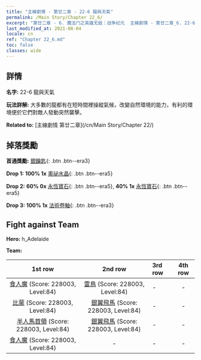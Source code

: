 ```yaml
---
title: "主線劇情 - 第廿二章 - 22-6 龍與天氣"
permalink: /Main Story/Chapter 22_6/
excerpt: "第廿二章 - 6. 魔法门之英雄无敌：战争纪元  主線劇情 - 第廿二章_6. 22-6 龍與天氣"
last_modified_at: 2021-08-04
locale: cn
ref: "Chapter 22_6.md"
toc: false
classes: wide
---
```


## 詳情

 **名字:** 22-6 龍與天氣

 **玩法詳解:** 大多數的龍都有在短時間裡操縱氣候，改變自然環境的能力，有利的環境便於它們對敵人發動突然襲擊。

 **Related to:** [主線劇情 第廿二章](/cn/Main Story/Chapter 22/)

## 掉落獎勵

 **首通獎勵:** [銀鑰匙](/cn/Items/con_693/){: .btn .btn--era3}

 **Drop 1:** **100% 1x** [奧祕水晶](/cn/Items/mat_80/){: .btn .btn--era5}

 **Drop 2:** **60% 0x** [永恆寶石](/cn/Items/mat_72/){: .btn .btn--era5}, **40% 1x** [永恆寶石](/cn/Items/mat_72/){: .btn .btn--era5}

 **Drop 3:** **100% 1x** [法術卷軸](/cn/Items/con_694/){: .btn .btn--era3}


## Fight against Team
 **Hero:** h_Adelaide

 **Team:**


  | 1st row | 2nd row | 3rd row | 4th row |
  |:----:|:----:|:----|:----:|
  | [食人魔](/cn/units/Ogre/) (Score: 228003, Level:84)  | [雷鳥](/cn/units/Roc/) (Score: 228003, Level:84)  | - | - |
  | [比蒙](/cn/units/Behemoth/) (Score: 228003, Level:84)  | [銀翼飛馬](/cn/units/Pegasus/) (Score: 228003, Level:84)  | - | - |
  | [半人馬首領](/cn/units/Centaur/) (Score: 228003, Level:84)  | [銀翼飛馬](/cn/units/Pegasus/) (Score: 228003, Level:84)  | - | - |
  | [食人魔](/cn/units/Ogre/) (Score: 228003, Level:84)  | - | - | - |



